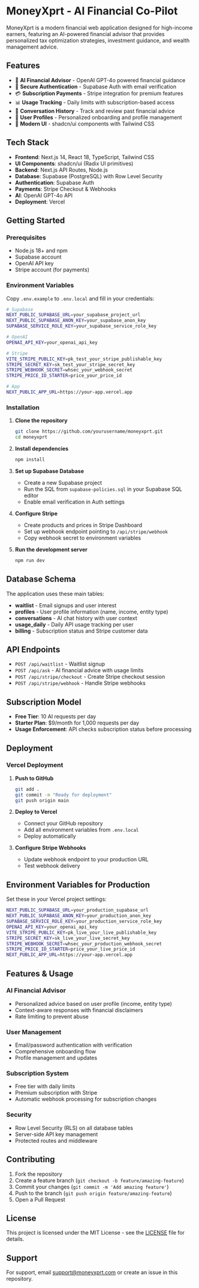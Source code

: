 # MoneyXprt - AI Financial Co-Pilot

MoneyXprt is a modern financial web application designed for high-income earners, featuring an AI-powered financial advisor that provides personalized tax optimization strategies, investment guidance, and wealth management advice.

## Features

- 🤖 **AI Financial Advisor** - OpenAI GPT-4o powered financial guidance
- 🔐 **Secure Authentication** - Supabase Auth with email verification
- 💳 **Subscription Payments** - Stripe integration for premium features
- 📊 **Usage Tracking** - Daily limits with subscription-based access
- 💬 **Conversation History** - Track and review past financial advice
- 👤 **User Profiles** - Personalized onboarding and profile management
- 🎨 **Modern UI** - shadcn/ui components with Tailwind CSS

## Tech Stack

- **Frontend**: Next.js 14, React 18, TypeScript, Tailwind CSS
- **UI Components**: shadcn/ui (Radix UI primitives)
- **Backend**: Next.js API Routes, Node.js
- **Database**: Supabase (PostgreSQL) with Row Level Security
- **Authentication**: Supabase Auth
- **Payments**: Stripe Checkout & Webhooks
- **AI**: OpenAI GPT-4o API
- **Deployment**: Vercel

## Getting Started

### Prerequisites

- Node.js 18+ and npm
- Supabase account
- OpenAI API key
- Stripe account (for payments)

### Environment Variables

Copy `.env.example` to `.env.local` and fill in your credentials:

```bash
# Supabase
NEXT_PUBLIC_SUPABASE_URL=your_supabase_project_url
NEXT_PUBLIC_SUPABASE_ANON_KEY=your_supabase_anon_key
SUPABASE_SERVICE_ROLE_KEY=your_supabase_service_role_key

# OpenAI
OPENAI_API_KEY=your_openai_api_key

# Stripe
VITE_STRIPE_PUBLIC_KEY=pk_test_your_stripe_publishable_key
STRIPE_SECRET_KEY=sk_test_your_stripe_secret_key
STRIPE_WEBHOOK_SECRET=whsec_your_webhook_secret
STRIPE_PRICE_ID_STARTER=price_your_price_id

# App
NEXT_PUBLIC_APP_URL=https://your-app.vercel.app
```

### Installation

1. **Clone the repository**
   ```bash
   git clone https://github.com/yourusername/moneyxprt.git
   cd moneyxprt
   ```

2. **Install dependencies**
   ```bash
   npm install
   ```

3. **Set up Supabase Database**
   - Create a new Supabase project
   - Run the SQL from `supabase-policies.sql` in your Supabase SQL editor
   - Enable email verification in Auth settings

4. **Configure Stripe**
   - Create products and prices in Stripe Dashboard
   - Set up webhook endpoint pointing to `/api/stripe/webhook`
   - Copy webhook secret to environment variables

5. **Run the development server**
   ```bash
   npm run dev
   ```

## Database Schema

The application uses these main tables:

- **waitlist** - Email signups and user interest
- **profiles** - User profile information (name, income, entity type)
- **conversations** - AI chat history with user context
- **usage_daily** - Daily API usage tracking per user
- **billing** - Subscription status and Stripe customer data

## API Endpoints

- `POST /api/waitlist` - Waitlist signup
- `POST /api/ask` - AI financial advice with usage limits
- `POST /api/stripe/checkout` - Create Stripe checkout session
- `POST /api/stripe/webhook` - Handle Stripe webhooks

## Subscription Model

- **Free Tier**: 10 AI requests per day
- **Starter Plan**: $9/month for 1,000 requests per day
- **Usage Enforcement**: API checks subscription status before processing

## Deployment

### Vercel Deployment

1. **Push to GitHub**
   ```bash
   git add .
   git commit -m "Ready for deployment"
   git push origin main
   ```

2. **Deploy to Vercel**
   - Connect your GitHub repository
   - Add all environment variables from `.env.local`
   - Deploy automatically

3. **Configure Stripe Webhooks**
   - Update webhook endpoint to your production URL
   - Test webhook delivery

## Environment Variables for Production

Set these in your Vercel project settings:

```bash
NEXT_PUBLIC_SUPABASE_URL=your_production_supabase_url
NEXT_PUBLIC_SUPABASE_ANON_KEY=your_production_anon_key
SUPABASE_SERVICE_ROLE_KEY=your_production_service_role_key
OPENAI_API_KEY=your_openai_api_key
VITE_STRIPE_PUBLIC_KEY=pk_live_your_live_publishable_key
STRIPE_SECRET_KEY=sk_live_your_live_secret_key
STRIPE_WEBHOOK_SECRET=whsec_your_production_webhook_secret
STRIPE_PRICE_ID_STARTER=price_your_live_price_id
NEXT_PUBLIC_APP_URL=https://your-app.vercel.app
```

## Features & Usage

### AI Financial Advisor
- Personalized advice based on user profile (income, entity type)
- Context-aware responses with financial disclaimers
- Rate limiting to prevent abuse

### User Management
- Email/password authentication with verification
- Comprehensive onboarding flow
- Profile management and updates

### Subscription System
- Free tier with daily limits
- Premium subscription with Stripe
- Automatic webhook processing for subscription changes

### Security
- Row Level Security (RLS) on all database tables
- Server-side API key management
- Protected routes and middleware

## Contributing

1. Fork the repository
2. Create a feature branch (`git checkout -b feature/amazing-feature`)
3. Commit your changes (`git commit -m 'Add amazing feature'`)
4. Push to the branch (`git push origin feature/amazing-feature`)
5. Open a Pull Request

## License

This project is licensed under the MIT License - see the [LICENSE](LICENSE) file for details.

## Support

For support, email support@moneyxprt.com or create an issue in this repository.